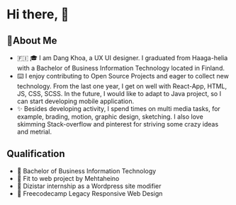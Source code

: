 # Hi there, 👋
## 🚀About Me
- 🇫🇮 🎓 I am Dang Khoa, a UX UI designer. I graduated from Haaga-helia with a Bachelor of Business Information Technology located in Finland. 
- ⌨️ I enjoy contributing to Open Source Projects and eager to collect new technology. From the last one year, I get on well with React-App, HTML, JS, CSS, SCSS. In the future, I would like to adapt to Java project, so I can start developing mobile application.
- ✨ Besides developing activity, I spend times on multi media tasks, for example, brading, motion, graphic design, sketching. I also love skimming Stack-overflow and pinterest for striving some crazy ideas and metrial.

## Qualification
- 🎫 Bachelor of Business Information Technology
- 🎫 Fit to web project by Mehtaheino
- 🎫 Dizistar internship as a Wordpress site modifier
- 🎫 Freecodecamp Legacy Responsive Web Design

